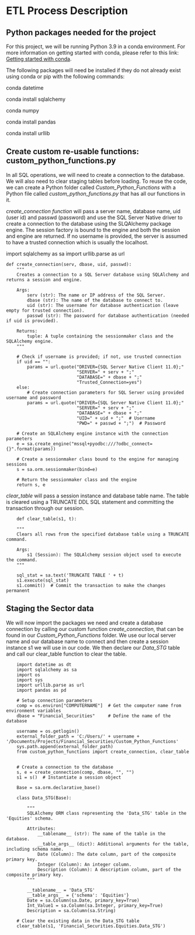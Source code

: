 # ETL Process Description

## Python packages needed for the project

For this project, we will be running Python 3.9 in a conda environment. For more information on getting started with conda, please refer to this link: [Getting started with conda](https://conda.io/projects/conda/en/latest/user-guide/getting-started.html). 

The following packages will need be installed if they do not already exist using conda or pip with the following commands:

conda datetime

conda install sqlalchemy

conda numpy

conda install pandas

conda install urllib

## Create custom re-usable functions: custom_python_functions.py

In all SQL operations, we will need to create a connection to the database. We will also need to clear staging tables before loading. To reuse the code, we can create a Python folder called *Custom_Python_Functions* with a Python file called *custom_python_functions.py* that has all our functions in it. 

*create_connection function* will pass a server name, database name, uid (user id) and passwd (password) and use the SQL Server Native driver to create a connection to the database using the SLQAlchemy package engine. The session factory is bound to the engine and both the session and engine are returned. If no username is provided, the server is assumed to have a trusted connection which is usually the localhost.

import sqlalchemy as sa
import urllib.parse as url

    def create_connection(serv, dbase, uid, passwd):
        """
        Creates a connection to a SQL Server database using SQLAlchemy and returns a session and engine.

        Args:
            serv (str): The name or IP address of the SQL Server.
            dbase (str): The name of the database to connect to.
            uid (str): The username for database authentication (leave empty for trusted connection).
            passwd (str): The password for database authentication (needed if uid is provided).

        Returns:
            tuple: A tuple containing the sessionmaker class and the SQLAlchemy engine.
        """
    
        # Check if username is provided; if not, use trusted connection
        if uid == "":
            params = url.quote("DRIVER={SQL Server Native Client 11.0};"
                               "SERVER=" + serv + ";"
                               "DATABASE=" + dbase + ";"
                               "Trusted_Connection=yes")
        else:
            # Create connection parameters for SQL Server using provided username and password
            params = url.quote("DRIVER={SQL Server Native Client 11.0};"
                               "SERVER=" + serv + ";"
                               "DATABASE=" + dbase + ";"
                               "UID=" + uid + ";"  # Username
                               "PWD=" + passwd + ";")  # Password
    
        # Create an SQLAlchemy engine instance with the connection parameters
        e = sa.create_engine("mssql+pyodbc:///?odbc_connect={}".format(params))
    
        # Create a sessionmaker class bound to the engine for managing sessions
        s = sa.orm.sessionmaker(bind=e)
    
        # Return the sessionmaker class and the engine
        return s, e

*clear_table* will pass a session instance and database table name. The table is cleared using a TRUNCATE DDL SQL statement and committing the transaction through our session.

        def clear_table(s1, t):
    
        """
        Clears all rows from the specified database table using a TRUNCATE command.

        Args:
            s1 (Session): The SQLAlchemy session object used to execute the command.
        """
    
        sql_stat = sa.text('TRUNCATE TABLE ' + t)
        s1.execute(sql_stat)
        s1.commit()  # Commit the transaction to make the changes permanent


## Staging the Sector data

We will now import the packages we need and create a database connection by calling our custom function *create_connection*, that can be found in our *Custom_Python_Functions* folder. We use our local server name and our database name to connect and then create a session instance s1 we will use in our code. We then declare our *Data_STG* table and call our clear_table function to clear the table.

        import datetime as dt
        import sqlalchemy as sa
        import os
        import sys
        import urllib.parse as url
        import pandas as pd

        # Setup connection parameters
        comp = os.environ["COMPUTERNAME"]  # Get the computer name from environment variables
        dbase = "Financial_Securities"     # Define the name of the database

        username = os.getlogin()
        external_folder_path = 'C:/Users/' + username + '/Documents/Projects/Financial_Securities/Custom_Python_Functions'
        sys.path.append(external_folder_path)
        from custom_python_functions import create_connection, clear_table


        # Create a connection to the database
        s, e = create_connection(comp, dbase, "", "")
        s1 = s()  # Instantiate a session object

        Base = sa.orm.declarative_base()

        class Data_STG(Base):
    
            """
            SQLAlchemy ORM class representing the 'Data_STG' table in the 'Equities' schema.

            Attributes:
                __tablename__ (str): The name of the table in the database.
                __table_args__ (dict): Additional arguments for the table, including schema name.
                Date (Column): The date column, part of the composite primary key.
                Integer (Column): An integer column.
                Description (Column): A description column, part of the composite primary key.
            """
    
            __tablename__ = 'Data_STG'
            __table_args__ = {'schema': 'Equities'}
            Date = sa.Column(sa.Date, primary_key=True)
            Int_Value1 = sa.Column(sa.Integer, primary_key=True)
            Description = sa.Column(sa.String)

        # Clear the existing data in the Data_STG table
        clear_table(s1, 'Financial_Securities.Equities.Data_STG')

















